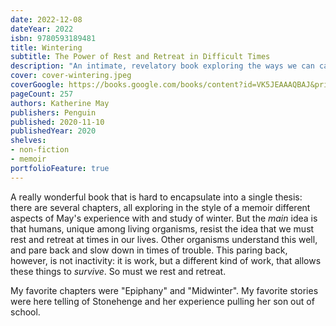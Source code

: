 ```yaml
---
date: 2022-12-08
dateYear: 2022
isbn: 9780593189481
title: Wintering
subtitle: The Power of Rest and Retreat in Difficult Times
description: "An intimate, revelatory book exploring the ways we can care for and repair ourselves when life knocks us down. Sometimes you slip through the cracks: unforeseen circumstances like an abrupt illness, the death of a loved one, a break up, or a job loss can derail a life. These periods of dislocation can be lonely and unexpected. For May, her husband fell ill, her son stopped attending school, and her own medical issues led her to leave a demanding job. Wintering explores how she not only endured this painful time, but embraced the singular opportunities it offered. A moving personal narrative shot through with lessons from literature, mythology, and the natural world, May's story offers instruction on the transformative power of rest and retreat. Illumination emerges from many sources: solstice celebrations and dormice hibernation, C.S. Lewis and Sylvia Plath, swimming in icy waters and sailing arctic seas. Ultimately Wintering invites us to change how we relate to our own fallow times. May models an active acceptance of sadness and finds nourishment in deep retreat, joy in the hushed beauty of winter, and encouragement in understanding life as cyclical, not linear. A secular mystic, May forms a guiding philosophy for transforming the hardships that arise before the ushering in of a new season."
cover: cover-wintering.jpeg
coverGoogle: https://books.google.com/books/content?id=VK5JEAAAQBAJ&printsec=frontcover&img=1&zoom=1&edge=curl&source=gbs_api
pageCount: 257
authors: Katherine May
publishers: Penguin
published: 2020-11-10
publishedYear: 2020
shelves:
- non-fiction
- memoir
portfolioFeature: true
---
```


A really wonderful book that is hard to encapsulate into a single thesis: there are several chapters, all exploring in the style of a memoir different aspects of May's experience with and study of winter. But the *main* idea is that humans, unique among living organisms, resist the idea that we must rest and retreat at times in our lives. Other organisms understand this well, and pare back and slow down in times of trouble. This paring back, however, is not inactivity: it is work, but a different kind of work, that allows these things to *survive*. So must we rest and retreat.

My favorite chapters were "Epiphany" and "Midwinter". My favorite stories were here telling of Stonehenge and her experience pulling her son out of school.